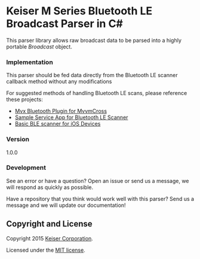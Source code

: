 Keiser M Series Bluetooth LE Broadcast Parser in C#
========================

This parser library allows raw broadcast data to be parsed into a highly portable *Broadcast* object.

### Implementation

This parser should be fed data directly from the Bluetooth LE scanner callback method without any modifications

For suggested methods of handling Bluetooth LE scans, please reference these projects:

  - [Mvx Bluetooth Plugin for MvvmCross][mvxble]
  - [Sample Service App for Bluetooth LE Scanner][droidiBeacon]
  - [Basic BLE scanner for iOS Devices][iosScanner]

### Version
1.0.0

### Development

See an error or have a question?  Open an issue or send us a message, we will respond as quickly as possible.

Have a repository that you think would work well with this parser?  Send us a message and we will update our documentation!

[mvxble]: <https://github.com/KeiserCorp/Keiser.MvxPlugins.Bluetooth>
[droidiBeacon]: <https://github.com/MikeFot/Android--iBeacon-Scanner-Service>
[iosScanner]: <https://github.com/samuraipapa/CoreBluetoothBasicScanner>


## Copyright and License
Copyright 2015 [Keiser Corporation](http://keiser.com/).

Licensed under the [MIT license](LICENSE.md).
